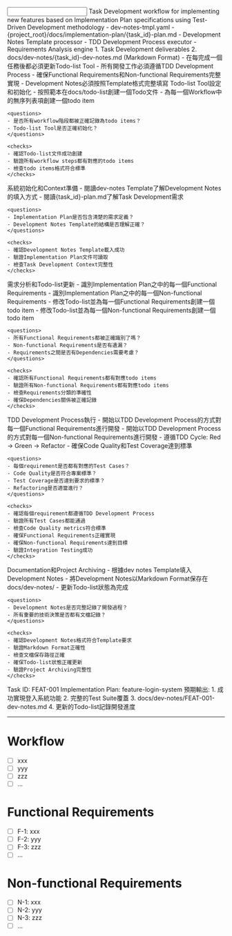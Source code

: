 <input>
  <context>
    Task Development workflow for implementing new features based on Implementation Plan specifications using Test-Driven Development methodology
  </context>
  <templates>
    - dev-notes-tmpl.yaml
    - {project_root}/docs/implementation-plan/{task_id}-plan.md
  </templates>
  <subagent-list>
    - Development Notes Template processor
    - TDD Development Process executor  
    - Requirements Analysis engine
  </subagent-list>
</input>

<output>
1. Task Development deliverables
2. docs/dev-notes/{task_id}-dev-notes.md (Markdown Format)
</output>

<constraints importance="Critical">
- 在每完成一個任務後都必須更新Todo-list Tool
- 所有開發工作必須遵循TDD Development Process
- 確保Functional Requirements和Non-functional Requirements完整實現
- Development Notes必須按照Template格式完整填寫
</constraints>

<workflow importance="Critical">
  <stage id="1: todo-list-setup" level_of_think="think" read_token_budget="low" write_token_budget="medium" cache_read_budget="low">
    Todo-list Tool設定和初始化
    - 按照範本在docs/todo-list創建一個Todo文件
    - 為每一個Workflow中的無序列表項創建一個todo item
    
    <questions>
    - 是否所有workflow階段都被正確記錄為todo items？
    - Todo-list Tool是否正確初始化？
    </questions>
    
    <checks>
    - 確認Todo-list文件成功創建
    - 驗證所有workflow steps都有對應的todo items
    - 檢查todo items格式符合標準
    </checks>
  </stage>

  <stage id="2: initialization" level_of_think="think" read_token_budget="high" write_token_budget="low" cache_read_budget="medium">
    系統初始化和Context準備
    - 閱讀dev-notes Template了解Development Notes的填入方式
    - 閱讀{task_id}-plan.md了解Task Development需求
    
    <questions>
    - Implementation Plan是否包含清楚的需求定義？
    - Development Notes Template的結構是否理解正確？
    </questions>
    
    <checks>
    - 確認Development Notes Template載入成功
    - 驗證Implementation Plan文件可讀取
    - 檢查Task Development Context完整性
    </checks>
  </stage>

  <stage id="3: requirement-analysis" level_of_think="think hard" read_token_budget="high" write_token_budget="medium" cache_read_budget="high">
    需求分析和Todo-list更新
    - 識別Implementation Plan之中的每一個Functional Requirements
    - 識別Implementation Plan之中的每一個Non-functional Requirements  
    - 修改Todo-list並為每一個Functional Requirements創建一個todo item
    - 修改Todo-list並為每一個Non-functional Requirements創建一個todo item
    
    <questions>
    - 所有Functional Requirements都被正確識別了嗎？
    - Non-functional Requirements是否有遺漏？
    - Requirements之間是否有Dependencies需要考慮？
    </questions>
    
    <checks>
    - 確認所有Functional Requirements都有對應todo items
    - 驗證所有Non-functional Requirements都有對應todo items
    - 檢查Requirements分類的準確性
    - 確保Dependencies關係被正確記錄
    </checks>
  </stage>

  <stage id="4: tdd-development" level_of_think="ultra think" read_token_budget="high" write_token_budget="high" cache_write_budget="high" cache_read_budget="high">
    TDD Development Process執行
    - 開始以TDD Development Process的方式對每一個Functional Requirements進行開發
    - 開始以TDD Development Process的方式對每一個Non-functional Requirements進行開發
    - 遵循TDD Cycle: Red → Green → Refactor
    - 確保Code Quality和Test Coverage達到標準
    
    <questions>
    - 每個requirement是否都有對應的Test Cases？
    - Code Quality是否符合專案標準？
    - Test Coverage是否達到要求的標準？
    - Refactoring是否適當進行？
    </questions>
    
    <checks>
    - 確認每個requirement都遵循TDD Development Process
    - 驗證所有Test Cases都能通過
    - 檢查Code Quality metrics符合標準
    - 確保Functional Requirements正確實現
    - 確保Non-functional Requirements達到目標
    - 驗證Integration Testing成功
    </checks>
  </stage>

  <stage id="5: documentation" level_of_think="think" read_token_budget="medium" write_token_budget="high" cache_write_budget="medium" cache_read_budget="low">
    Documentation和Project Archiving
    - 根據dev notes Template填入Development Notes
    - 將Development Notes以Markdown Format保存在docs/dev-notes/
    - 更新Todo-list狀態為完成
    
    <questions>
    - Development Notes是否完整記錄了開發過程？
    - 所有重要的技術決策是否都有文檔記錄？
    </questions>
    
    <checks>
    - 確認Development Notes格式符合Template要求
    - 驗證Markdown Format正確性
    - 檢查文檔保存路徑正確
    - 確保Todo-list狀態正確更新
    - 驗證Project Archiving完整性
    </checks>
  </stage>
</workflow>

<example>
Task ID: FEAT-001
Implementation Plan: feature-login-system
預期輸出:
1. 成功實現登入系統功能
2. 完整的Test Suite覆蓋
3. docs/dev-notes/FEAT-001-dev-notes.md
4. 更新的Todo-list記錄開發進度
</example>

---

# Workflow
- [ ] xxx
- [ ] yyy
- [ ] zzz
- [ ] ...

# Functional Requirements
- [ ] F-1: xxx
- [ ] F-2: yyy
- [ ] F-3: zzz
- [ ] ...

# Non-functional Requirements  
- [ ] N-1: xxx
- [ ] N-2: yyy
- [ ] N-3: zzz
- [ ] ...